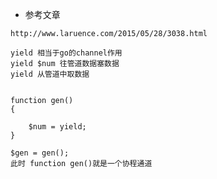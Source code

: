  - 参考文章
 ```
 http://www.laruence.com/2015/05/28/3038.html
 ```
 
 ```
 yield 相当于go的channel作用
 yield $num 往管道数据塞数据
 yield 从管道中取数据
 ```
 
 ```
 
 function gen()
 {
     
     $num = yield;
 }
 
 $gen = gen();
 此时 function gen()就是一个协程通道
 
 
 ```
